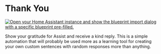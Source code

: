 # Thank You

[![Open your Home Assistant instance and show the blueprint import dialog with a specific blueprint pre-filled.](https://my.home-assistant.io/badges/blueprint_import.svg)](https://my.home-assistant.io/redirect/blueprint_import/?blueprint_url=https%3A%2F%2Fraw.githubusercontent.com%2Fdinki%2FView-Assist%2Fmain%2FView+Assist+custom+sentences%2FThank+You%2Fblueprint-thankyou.yaml)


Show your gratitude for Assist and receive a kind reply.  This is a simple automation that will probably be used more as a learning tool for creating your own custom sentences with random responses more than anything.
